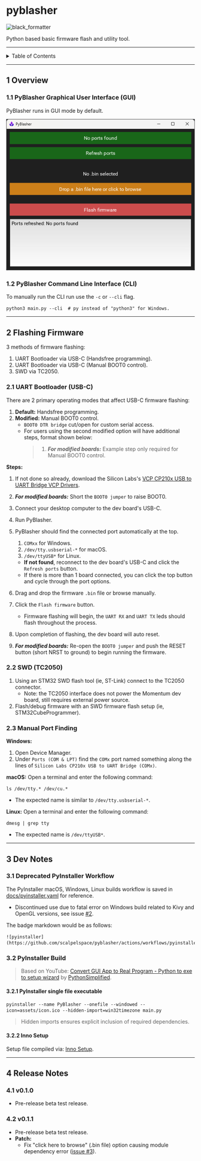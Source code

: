# pyblasher

![black_formatter](https://github.com/scalpelspace/pyblasher/actions/workflows/black_formatter.yaml/badge.svg)

Python based basic firmware flash and utility tool.

---

<details markdown="1">
  <summary>Table of Contents</summary>

<!-- TOC -->
* [pyblasher](#pyblasher)
  * [1 Overview](#1-overview)
    * [1.1 PyBlasher Graphical User Interface (GUI)](#11-pyblasher-graphical-user-interface-gui)
    * [1.2 PyBlasher Command Line Interface (CLI)](#12-pyblasher-command-line-interface-cli)
  * [2 Flashing Firmware](#2-flashing-firmware)
    * [2.1 UART Bootloader (USB-C)](#21-uart-bootloader-usb-c)
    * [2.2 SWD (TC2050)](#22-swd-tc2050)
    * [2.3 Manual Port Finding](#23-manual-port-finding)
  * [3 Dev Notes](#3-dev-notes)
    * [3.1 Deprecated PyInstaller Workflow](#31-deprecated-pyinstaller-workflow)
    * [3.2 PyInstaller Build](#32-pyinstaller-build)
      * [3.2.1 PyInstaller single file executable](#321-pyinstaller-single-file-executable)
      * [3.2.2 Inno Setup](#322-inno-setup)
  * [4 Release Notes](#4-release-notes)
    * [4.1 v0.1.0](#41-v010)
    * [4.2 v0.1.1](#42-v011)
<!-- TOC -->

</details>

---

## 1 Overview

### 1.1 PyBlasher Graphical User Interface (GUI)

PyBlasher runs in GUI mode by default.

![gui_image.png](docs/pictures/gui_image.png)

### 1.2 PyBlasher Command Line Interface (CLI)

To manually run the CLI run use the `-c` or `--cli` flag.

```shell
python3 main.py --cli  # py instead of "python3" for Windows.
```

---

## 2 Flashing Firmware

3 methods of firmware flashing:

1. UART Bootloader via USB-C (Handsfree programming).
2. UART Bootloader via USB-C (Manual BOOT0 control).
3. SWD via TC2050.

### 2.1 UART Bootloader (USB-C)

There are 2 primary operating modes that affect USB-C firmware flashing:

1. **Default:** Handsfree programming.
2. **Modified:** Manual BOOT0 control.
    - `BOOT0 DTR bridge` cut/open for custom serial access.
    - For users using the second modified option will have additional steps,
      format shown below:
      > 1. _**For modified boards:**_ Example step only required for Manual
           BOOT0 control.

**Steps:**

1. If not done so already, download the Silicon
   Labs's [VCP CP210x USB to UART Bridge VCP Drivers](https://www.silabs.com/developer-tools/usb-to-uart-bridge-vcp-drivers).
2. _**For modified boards:**_ Short the `BOOT0 jumper` to raise BOOT0.
3. Connect your desktop computer to the dev board's USB-C.
4. Run PyBlasher.
5. PyBlasher should find the connected port automatically at the top.
    1. `COMxx` for Windows.
    2. `/dev/tty.usbserial-*` for macOS.
    3. `/dev/ttyUSB*` for Linux.

    - **If not found**, reconnect to the dev board's USB-C and click the
      `Refresh ports` button.
    - If there is more than 1 board connected, you can click the top button
      and cycle through the port options.
6. Drag and drop the firmware `.bin` file or browse manually.
7. Click the `Flash firmware` button.
    - Firmware flashing will begin, the `UART RX` and `UART TX` leds should
      flash throughout the process.
8. Upon completion of flashing, the dev board will auto reset.
9. _**For modified boards:**_ Re-open the `BOOT0 jumper` and push the RESET
   button (short NRST to ground) to begin running the firmware.

### 2.2 SWD (TC2050)

1. Using an STM32 SWD flash tool (ie, ST-Link) connect to the TC2050 connector.
    - Note: the TC2050 interface does not power the Momentum dev board, still
      requires external power source.
2. Flash/debug firmware with an SWD firmware flash setup (ie,
   STM32CubeProgrammer).

### 2.3 Manual Port Finding

**Windows:**

1. Open Device Manager.
2. Under `Ports (COM & LPT)` find the `COMx` port named something along the
   lines of `Silicon Labs CP210x USB to UART Bridge (COMx)`.

**macOS:** Open a terminal and enter the following command:

```shell
ls /dev/tty.* /dev/cu.*
```

- The expected name is similar to `/dev/tty.usbserial-*`.

**Linux:** Open a terminal and enter the following command:

```shell
dmesg | grep tty
````

- The expected name is `/dev/ttyUSB*`.

---

## 3 Dev Notes

### 3.1 Deprecated PyInstaller Workflow

The PyInstaller macOS, Windows, Linux builds workflow is saved
in [docs/pyinstaller.yaml](docs/pyinstaller.yaml) for reference.

- Discontinued use due to fatal error on Windows build related to Kivy and
  OpenGL versions, see
  issue [#2](https://github.com/scalpelspace/pyblasher/issues/2).

The badge markdown would be as follows:

```
![pyinstaller](https://github.com/scalpelspace/pyblasher/actions/workflows/pyinstaller.yaml/badge.svg)
```

### 3.2 PyInstaller Build

> Based on YouTube:
> [Convert GUI App to Real Program - Python to exe to setup wizard](https://youtu.be/p3tSLatmGvU)
> by [PythonSimplified](https://www.youtube.com/@PythonSimplified).

#### 3.2.1 PyInstaller single file executable

```shell
pyinstaller --name PyBlasher --onefile --windowed --icon=assets/icon.ico --hidden-import=win32timezone main.py
```

> Hidden imports ensures explicit inclusion of required dependencies.

#### 3.2.2 Inno Setup

Setup file compiled via: [Inno Setup](https://jrsoftware.org/isdl.php).

---

## 4 Release Notes

### 4.1 v0.1.0

- Pre-release beta test release.

### 4.2 v0.1.1

- Pre-release beta test release.
- **Patch:**
    - Fix "click here to browse" (.bin file) option causing module dependency
      error ([issue #3](https://github.com/scalpelspace/pyblasher/issues/3)).
